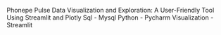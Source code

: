 Phonepe Pulse Data Visualization and Exploration: A User-Friendly Tool Using Streamlit and Plotly
Sql - Mysql
Python - Pycharm
Visualization - Streamlit 
